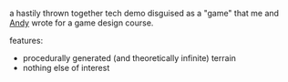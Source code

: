 a hastily thrown together tech demo disguised as a "game" that me and [Andy](https://github.com/andyw-0612) wrote for a game design course.

features:
  - procedurally generated (and theoretically infinite) terrain
  - nothing else of interest

